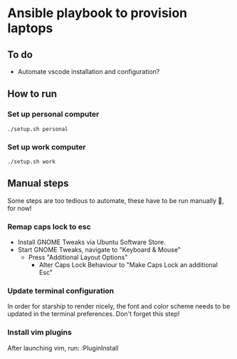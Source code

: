 # Ansible playbook to provision laptops

## To do
* Automate vscode installation and configuration?

## How to run

### Set up personal computer
    ./setup.sh personal

### Set up work computer
    ./setup.sh work

## Manual steps
Some steps are too tedious to automate, these have to be run manually 🥲, for now!

### Remap caps lock to esc
* Install GNOME Tweaks via Ubuntu Software Store.
* Start GNOME Tweaks, navigate to "Keyboard & Mouse"
    * Press "Additional Layout Options"
        * Alter Caps Lock Behaviour to "Make Caps Lock an additional Esc"

### Update terminal configuration
In order for starship to render nicely, the font and color scheme needs to be updated in the
terminal preferences.  Don't forget this step!

### Install vim plugins
After launching vim, run:
    :PluginInstall
